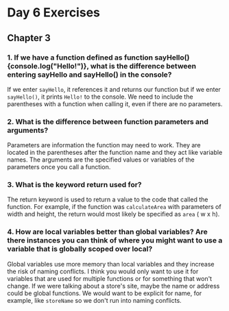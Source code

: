 # Day 6 Exercises

## Chapter 3

### 1. If we have a function defined as function sayHello(){console.log("Hello!")}, what is the difference between entering sayHello and sayHello() in the console?
If we enter `sayHello`, it references it and returns our function but if we enter `sayHello()`, it prints `Hello!` to the console. We need to include the parentheses with a function when calling it, even if there are no parameters.
### 2. What is the difference between function parameters and arguments?
Parameters are information the function may need to work. They are located in the parentheses after the function name and they act like variable names. The arguments are the specified values or variables of the parameters once you call a function.
### 3. What is the keyword return used for?
The return keyword is used to return a value to the code that called the function. For example, if the function was `calculateArea` with parameters of width and height, the return would most likely be specified as `area` ( w x h).
### 4. How are local variables better than global variables? Are there instances you can think of where you might want to use a variable that is globally scoped over local?
Global variables use more memory than local variables and they increase the risk of naming conflicts. I think you would only want to use it for variables that are used for multiple functions or for something that won't change. If we were talking about a store's site, maybe the name or address could be global functions. We would want to be explicit for name, for example, like `storeName` so we don't run into naming conflicts.
